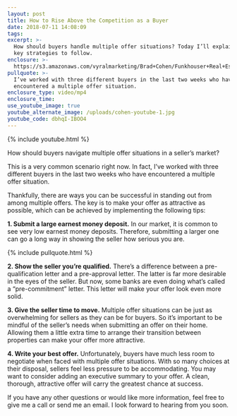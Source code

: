 ```yaml
---
layout: post
title: How to Rise Above the Competition as a Buyer
date: 2018-07-11 14:08:09
tags:
excerpt: >-
  How should buyers handle multiple offer situations? Today I’ll explain four
  key strategies to follow.
enclosure: >-
  https://s3.amazonaws.com/vyralmarketing/Brad+Cohen/Funkhouser+Real+Estate+Group-+How+to+Rise+Above+the+Competition+as+a+Buyer.mp4
pullquote: >-
  I’ve worked with three different buyers in the last two weeks who have
  encountered a multiple offer situation.
enclosure_type: video/mp4
enclosure_time:
use_youtube_image: true
youtube_alternate_image: /uploads/cohen-youtube-1.jpg
youtube_code: dbhqI-IBOO4
---
```


{% include youtube.html %}

How should buyers navigate multiple offer situations in a seller’s market?

This is a very common scenario right now. In fact, I’ve worked with three different buyers in the last two weeks who have encountered a multiple offer situation.

Thankfully, there are ways you can be successful in standing out from among multiple offers. The key is to make your offer as attractive as possible, which can be achieved by implementing the following tips:

**1. Submit a large earnest money deposit.** In our market, it is common to see very low earnest money deposits. Therefore, submitting a larger one can go a long way in showing the seller how serious you are.

{% include pullquote.html %}

**2. Show the seller you’re qualified.** There’s a difference between a pre-qualification letter and a pre-approval letter. The latter is far more desirable in the eyes of the seller. But now, some banks are even doing what’s called a “pre-commitment” letter. This letter will make your offer look even more solid.

**3. Give the seller time to move.** Multiple offer situations can be just as overwhelming for sellers as they can be for buyers. So it’s important to be mindful of the seller’s needs when submitting an offer on their home. Allowing them a little extra time to arrange their transition between properties can make your offer more attractive.

**4. Write your best offer.** Unfortunately, buyers have much less room to negotiate when faced with multiple offer situations. With so many choices at their disposal, sellers feel less pressure to be accommodating. You may want to consider adding an executive summary to your offer. A clean, thorough, attractive offer will carry the greatest chance at success.

If you have any other questions or would like more information, feel free to give me a call or send me an email. I look forward to hearing from you soon.